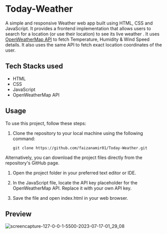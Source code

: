 # Today-Weather
A simple and responsive Weather web app built using HTML, CSS and JavaScript. It provides a frontend implementation that allows users to search for a location (or use their location) to see its live weather . It uses [OpenWeatherMap API](https://openweathermap.org/api) to fetch Temperature, Humidity & Wind Speed details. It also uses the same API to fetch exact location coordinates of the user.

## Tech Stacks used
- HTML
- CSS
- JavaScript
- OpenWeatherMap API

## Usage 
To use this project, follow these steps:

1. Clone the repository to your local machine using the following command:

    ```git clone https://github.com/faizanamir01/Today-Weather.git```

Alternatively, you can download the project files directly from the repository's GitHub page.

1. Open the project folder in your preferred text editor or IDE.

2. In the JavaScript file, locate the API key placeholder for the OpenWeatherMap API. Replace it with your own API key.

3. Save the file and open index.html in your web browser.

## Preview
![screencapture-127-0-0-1-5500-2023-07-17-01_29_08](https://github.com/faizanamir01/Today-Weather/assets/138384024/ef3b03a4-7f2d-4f09-89b7-b7fdbfbc9ceb)

